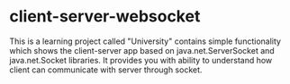 # client-server-websocket
This is a learning project called "University" contains simple functionality which shows the client-server app based on java.net.ServerSocket and java.net.Socket libraries.
It provides you with ability to understand how client can communicate with server through socket.
